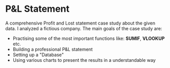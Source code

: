 # P&L Statement 

A comprehensive Profit and Lost statement case study about the given data. I analyzed a fictious company. The main goals of the case study are:
- Practising some of the most important functions like: **SUMIF**, **VLOOKUP** etc.
- Building a professional P&L statement
- Setting up a "Database"
- Using various charts to present the results in a understandable way
